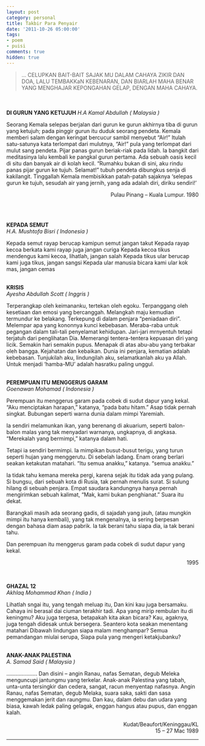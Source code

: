 ```yaml
---
layout: post
category: personal
title: Takbir Para Penyair
date: '2011-10-26 05:00:00'
tags:
- poem
- puisi
comments: true
hidden: true
---
```


 > … CELUPKAN BAIT-BAIT SAJAK MU DALAM CAHAYA ZIKIR DAN DOA, LALU TEMBAKKaN KEBENARAN, DAN BIARLAH MAHA BENAR YANG MENGHAJAR KEPONGAHAN GELAP, DENGAN MAHA CAHAYA.

<br/><br/>**DI GURUN YANG KETUJUH**
*H.A Kamal Abdullah ( Malaysia )*

Seorang Kemala selepas berjalan dari gurun ke gurun akhirnya tiba di gurun yang ketujuh; pada pinggir gurun itu duduk seorang pendeta. Kemala memberi salam dengan keringat bercucur sambil menyebut “Air!” Itulah satu-satunya kata terlompat dari mulutnya, “Air!” pula yang terlompat dari mulut sang pendeta. Pijar panas gurun beriak-riak pada lidah. Ia bangkit dari meditasinya lalu kembali ke pangkal gurun pertama. Ada sebuah oasis kecil di situ dan banyak air di kolah kecil. “Rumahku bukan di sini, aku rindu panas pijar gurun ke tujuh. Selamat!” tubuh pendeta dibungkus senja di kakilangit. Tinggallah Kemala membisikkan patah-patah sajaknya ‘selepas gurun ke tujuh, sesudah air yang jernih, yang ada adalah diri, diriku sendiri!’
<p align="right">Pulau Pinang – Kuala Lumpur. 1980</p>
<br/><br/>

**KEPADA SEMUT**<br/>
*H.A. Mushtofa Bisri ( Indonesia )*

Kepada semut rayap berucap
kamipun semut jangan takut
Kepada rayap kecoa berkata
kami rayap juga jangan curiga
Kepada kecoa tikus mendengus
kami kecoa, lihatlah, jangan salah
Kepada tikus ular berucap
kami juga tikus, jangan sangsi
Kepada ular manusia bicara
kami ular kok mas, jangan cemas
<br/><br/>

**KRISIS**<br/>
*Ayesha Abdullah Scott ( Inggris )*

Terperangkap oleh keimananku, tertekan oleh egoku.
Terpanggang oleh kesetiaan dan emosi yang bercanggah.
Melangkah maju kemudian termundur ke belakang.
Terkepung di dalam penjara “peniadaan diri”.
Melempar apa yang kononnya kunci kebebasan.
Meraba-raba untuk pegangan dalam tali-tali penyelamat kehidupan.
Jari-jari mrnyentuh tetapi terjatuh dari penglihatan Dia.
Memerangi tentera-tentera kepuasan diri yang licik.
Semakin hari semakin pupus.
Menapak di atas abu-abu yang terbakar oleh bangga.
Kejahatan dan kebaikan.
Dunia ini penjara, kematian adalah kebebasan.
Tunjukilah aku, lindungilah aku, selamatkanlah aku ya Allah.
Untuk menjadi ‘hamba-MU’ adalah hasratku paling unggul.
<br/><br/>

**PEREMPUAN ITU MENGGERUS GARAM**<br/>
*Goenawan Mohamad ( Indonesia )*

 Perempuan itu menggerus garam pada cobek di sudut dapur yang kekal. “Aku menciptakan harapan,” katanya, “pada batu hitam.” Asap tidak pernah singkat. Bubungan seperti warna dunia dalam mimpi Yaremiah.

Ia sendiri melamunkan ikan, yang berenang di akuarium, seperti balon-balon malas yang tak menyadari warnanya, ungkapnya, di angkasa. “Merekalah yang bermimpi,” katanya dalam hati.

Tetapi ia sendiri bermimpi. Ia mimpikan busut-busut terigu, yang turun seperti hujan yang menggerutu. Di sebelah ladang. Enam orang berlari seakan ketakutan matahari. “Itu semua anakku,” katanya. “semua anakku.”

Ia tidak tahu kemana mereka pergi, karena sejak itu tidak ada yang pulang. Si bungsu, dari sebuah kota di Rusia, tak pernah menulis surat. Si sulung hilang di sebuah penjara. Empat saudara kandungnya hanya pernah mengirimkan sebuah kalimat, “Mak, kami bukan penghianat.” Suara itu dekat.

Barangkali masih ada seorang gadis, di sajadah yang jauh, (atau mungkin mimpi itu hanya kembali), yang tak mengenalnya, ia sering berpesan dengan bahasa diam asap pabrik. Ia tak berani tahu siapa dia, ia tak berani tahu.

Dan perempuan itu menggerus garam pada cobek di sudut dapur yang kekal.
<p align="right">1995</p>
<br/>

**GHAZAL 12**<br/>
*Akhlaq Mohammad Khan ( India )*

Lihatlah sngai itu, yang tengah meluap itu,
Dan kini kau juga bersamaku.
Cahaya ini berasal dai ciuman terakhir tadi.
Apa yang mirip rembulan itu di keningmu?
Aku juga tergesa, betapakah kita akan bicara?
Kau, agaknya, juga tengah didesak untuk bersegera.
Seantero kota seakan menentang matahari
Dibawah lindungan siapa malam menghampar?
Semua pemandangan miulai serupa,
Siapa pula yang mengeri ketakjubanku?
<br/><br/>

**ANAK-ANAK PALESTINA**<br/>
*A. Samad Said ( Malaysia )*

………………..
Dan disini –
angin Ranau, nafas Sematan, degub Meleka
menguncupi jantungmu yang terkelar.
Anak-anak Palestina yang tabah,
unta-unta tersingkir dan cedera,
sangat, racun menyentap nafasnya.
Angin Ranau, nafas Sematan, degub Melaka,
suara saka, sakti dan sasa
menggemakan jerit dan raungmu. Dan kau,
dalam debu dan udara yang biasa,
kawah ledak paling gelagak,
enggan hangus atau pupus, dan enggan kalah.
<p align="right">Kudat/Beaufort/Keninggau/KL<br />15 – 27 Mac 1989</p>

***

[^1]: **UMMAT**, No 10 Thn. I, 13 November1995 / 20 Jumadil Akhir 1416 H

